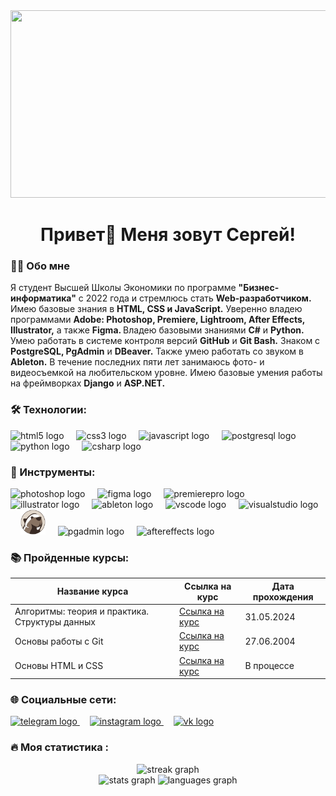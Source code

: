 
<div align="center">
  <img height="300" width="600" src="https://user-images.githubusercontent.com/74038190/225813708-98b745f2-7d22-48cf-9150-083f1b00d6c9.gif" />
</div>

<h1 align="center">Привет👋 Меня зовут Сергей!</h1>

<h3 align="left">👩‍💻 Обо мне</h3>

<p align="left">
  Я студент Высшей Школы Экономики по программе <strong>"Бизнес-информатика"</strong> с 2022 года и стремлюсь стать <strong> Web-разработчиком.</strong> Имею базовые знания в <strong>HTML, CSS и JavaScript.</strong> Уверенно владею программами <strong>Adobe: Photoshop, Premiere, Lightroom, After Effects, Illustrator,</strong> а также <strong>Figma. </strong>Владею базовыми знаниями <strong>C#</strong> и <strong>Python.</strong> Умею работать в системе контроля версий <strong>GitHub</strong> и <strong>Git Bash.</strong> Знаком с <strong>PostgreSQL, PgAdmin</strong> и <strong>DBeaver.</strong> Также умею работать со звуком в <strong>Ableton.</strong> В течение последних пяти лет занимаюсь фото- и видеосъемкой на любительском уровне. Имею базовые умения работы на фреймворках <strong>Django</strong> и <strong>ASP.NET.</strong>
</p>

<h3 align="left">🛠 Технологии:</h3>

<div align="left">
  <img src="https://cdn.jsdelivr.net/gh/devicons/devicon/icons/html5/html5-original.svg" height="40" alt="html5 logo" />
  <img width="12" />
  <img src="https://cdn.jsdelivr.net/gh/devicons/devicon/icons/css3/css3-original.svg" height="40" alt="css3 logo" />
  <img width="12" />
  <img src="https://cdn.jsdelivr.net/gh/devicons/devicon/icons/javascript/javascript-original.svg" height="40" alt="javascript logo" />
  <img width="12" />
  <img src="https://cdn.jsdelivr.net/gh/devicons/devicon/icons/postgresql/postgresql-original.svg" height="40" alt="postgresql logo" />
  <img width="12" />
  <img src="https://cdn.jsdelivr.net/gh/devicons/devicon/icons/python/python-original.svg" height="40" alt="python logo" />
  <img width="12" />
  <img src="https://cdn.jsdelivr.net/gh/devicons/devicon/icons/csharp/csharp-original.svg" height="40" alt="csharp logo" />
</div>

<h3 align="left">🔧 Инструменты:</h3>

<div align="left">
  <img src="https://cdn.jsdelivr.net/gh/devicons/devicon/icons/photoshop/photoshop-line.svg" height="40" alt="photoshop logo" />
  <img width="12" />
  <img src="https://skillicons.dev/icons?i=figma" height="40" alt="figma logo" />
  <img width="12" />
  <img src="https://cdn.jsdelivr.net/gh/devicons/devicon/icons/premierepro/premierepro-original.svg" height="40" alt="premierepro logo" />
  <img width="12" />
  <img src="https://cdn.jsdelivr.net/gh/devicons/devicon/icons/illustrator/illustrator-line.svg" height="40" alt="illustrator logo" />
  <img width="12" />
  <img src="https://skillicons.dev/icons?i=ableton" height="40" alt="ableton logo" />
  <img width="12" />
  <img src="https://cdn.jsdelivr.net/gh/devicons/devicon/icons/vscode/vscode-original.svg" height="40" alt="vscode logo" />
  <img width="12" />
  <img src="https://cdn.jsdelivr.net/gh/devicons/devicon/icons/visualstudio/visualstudio-plain.svg" height="40" alt="visualstudio logo" />
  <img width="12" />
  <img src="https://raw.githubusercontent.com/devicons/devicon/master/icons/dbeaver/dbeaver-original.svg" height="40" alt="dbeaver logo" />
  <img width="12" />
  <img src="https://cdn-icons-png.flaticon.com/512/5968/5968342.png" height="40" alt="pgadmin logo" />
  <img width="12" />
  <img src="https://cdn.jsdelivr.net/gh/devicons/devicon/icons/aftereffects/aftereffects-original.svg" height="40" alt="aftereffects logo" />
</div>

<h3 align="left">📚 Пройденные курсы:</h3>

| Название курса                                             | Ссылка на курс                                     | Дата прохождения |
|------------------------------------------------------------|---------------------------------------------------|------------------|
| Алгоритмы: теория и практика. Структуры данных             | [Ссылка на курс](https://stepik.org/course/1547/info)                                | 31.05.2024       |
| Основы работы с Git                                        | [Ссылка на курс](https://practicum.yandex.ru/profile/git-basics/?from=learn_subscriptions-with-prof-recommendations)                                | 27.06.2004       |
| Основы HTML и CSS             | [Ссылка на курс](https://stepik.org/course/52164/info)                                | В процессе       |

<h3 align="left">🌐 Социальные сети:</h3>

<div align="left">
  <a href="https://t.me/Sergio14_1" target="_blank">
    <img src="https://img.shields.io/static/v1?message=Telegram&logo=telegram&label=&color=2CA5E0&logoColor=white&labelColor=&style=for-the-badge" height="40" alt="telegram logo" />
  </a>
  <img width="12" />
  <a href="https://www.instagram.com/_photo.ekb" target="_blank">
    <img src="https://img.shields.io/static/v1?message=Instagram&logo=instagram&label=&color=E4405F&logoColor=white&labelColor=&style=for-the-badge" height="40" alt="instagram logo" />
  </a>
  <img width="12" />
  <a href="https://vk.com/crg2000" target="_blank">
    <img src="https://img.shields.io/static/v1?message=VK&logo=vk&label=&color=4680C2&logoColor=white&labelColor=&style=for-the-badge" height="40" alt="vk logo" />
  </a>
</div>

<h3 align="left">🔥 Моя статистика :</h3>

<div align="center">
  <img src="https://streak-stats.demolab.com?user=1SERGIO11&locale=en&mode=daily&theme=dark&hide_border=false&border_radius=5&order=3" height="220" alt="streak graph" />
</div>

<div align="center">
  <img src="https://github-readme-stats.vercel.app/api?username=1SERGIO11&hide_title=false&hide_rank=false&show_icons=true&include_all_commits=true&count_private=true&disable_animations=false&theme=dracula&locale=en&hide_border=false&order=1" height="150" alt="stats graph" />
  <img src="https://github-readme-stats.vercel.app/api/top-langs?username=1SERGIO11&locale=en&hide_title=false&layout=compact&card_width=320&langs_count=5&theme=dracula&hide_border=false&order=2" height="150" alt="languages graph" />
</div>
